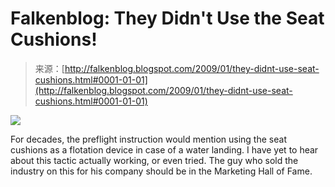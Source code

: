 <!--yml
category: 未分类
date: 2024-05-12 22:35:49
-->

# Falkenblog: They Didn't Use the Seat Cushions!

> 来源：[http://falkenblog.blogspot.com/2009/01/they-didnt-use-seat-cushions.html#0001-01-01](http://falkenblog.blogspot.com/2009/01/they-didnt-use-seat-cushions.html#0001-01-01)

[![](img/cd0e8fbcddc806a03f3853a5dd03460f.png)](https://blogger.googleusercontent.com/img/b/R29vZ2xl/AVvXsEhDkQ-w9JMKRWWTu76lNbGjTnM-mmCjm6VIM9FtwyCLak1iGyVCL0NpbmSShkymjCRnkNsbN0uSlQhzysRjBLBocxynxXVMkTHQJOVea68v6Dt3WjaAzbL3p7X7bj0kiwOrKP9XPw/s1600-h/plane.JPG)

For decades, the preflight instruction would mention using the seat cushions as a flotation device in case of a water landing. I have yet to hear about this tactic actually working, or even tried. The guy who sold the industry on this for his company should be in the Marketing Hall of Fame.